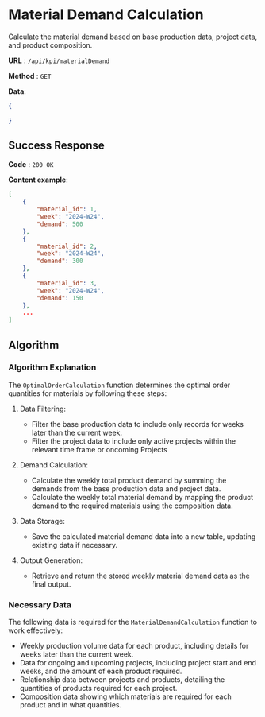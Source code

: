 # Material Demand Calculation

Calculate the material demand based on base production data, project data, and product composition.

**URL** : `/api/kpi/materialDemand`

**Method** : `GET`

**Data**: 

```json
{
    
}
```

## Success Response

**Code** : `200 OK`

**Content example**:

```json
[
    {
        "material_id": 1,
        "week": "2024-W24",
        "demand": 500
    },
    {
        "material_id": 2,
        "week": "2024-W24",
        "demand": 300
    },
    {
        "material_id": 3,
        "week": "2024-W24",
        "demand": 150
    },
    ...
]
```

## Algorithm

### Algorithm Explanation

The `OptimalOrderCalculation` function determines the optimal order quantities for materials by following these steps:

1. Data Filtering:
    - Filter the base production data to include only records for weeks later than the current week.
    - Filter the project data to include only active projects within the relevant time frame or oncoming Projects

2. Demand Calculation:
    - Calculate the weekly total product demand by summing the demands from the base production data and project data.
    - Calculate the weekly total material demand by mapping the product demand to the required materials using the composition data.

3. Data Storage:
    - Save the calculated material demand data into a new table, updating existing data if necessary.

4. Output Generation:
    - Retrieve and return the stored weekly material demand data as the final output.

### Necessary Data

The following data is required for the `MaterialDemandCalculation` function to work effectively:

   - Weekly production volume data for each product, including details for weeks later than the current week.
   - Data for ongoing and upcoming projects, including project start and end weeks, and the amount of each product required.
   - Relationship data between projects and products, detailing the quantities of products required for each project.
   - Composition data showing which materials are required for each product and in what quantities.